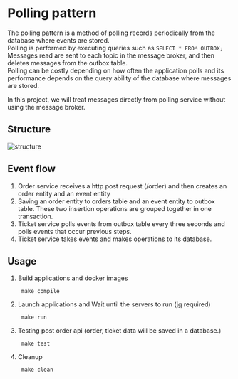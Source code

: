 # Polling pattern

The polling pattern is a method of polling records periodically from the database where events are stored.<br>
Polling is performed by executing queries such as `SELECT * FROM OUTBOX;`<br>
Messages read are sent to each topic in the message broker, and then deletes messages from the outbox table.<br>
Polling can be costly depending on how often the application polls and its performance depends on the query ability of the database where messages are stored.<br>

In this project, we will treat messages directly from polling service without using the message broker.<br>
## Structure
<img src="https://user-images.githubusercontent.com/17774927/186240212-0a690be4-4505-4935-b2a4-44fa90a31480.png" alt="structure">
<br>

## Event flow
1. Order service receives a http post request (/order) and then creates an order entity and an event entity
2. Saving an order entity to orders table and an event entity to outbox table. These two insertion operations are grouped together in one transaction.
3. Ticket service polls events from outbox table every three seconds and polls events that occur previous steps.
4. Ticket service takes events and makes operations to its database.
   <br>

## Usage
1. Build applications and docker images

        make compile
2. Launch applications and Wait until the servers to run (<a href="https://github.com/stedolan/jq">jq</a> required)

        make run
3. Testing post order api (order, ticket data will be saved in a database.)

        make test
4. Cleanup

        make clean